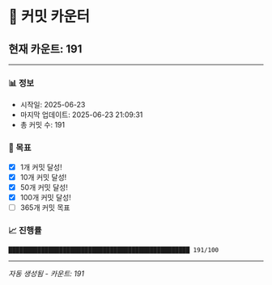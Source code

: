 # 🔢 커밋 카운터

## 현재 카운트: 191

---

### 📊 정보
- 시작일: 2025-06-23
- 마지막 업데이트: 2025-06-23 21:09:31
- 총 커밋 수: 191

### 🎯 목표
- [x] 1개 커밋 달성!
- [x] 10개 커밋 달성!
- [x] 50개 커밋 달성!
- [x] 100개 커밋 달성!
- [ ] 365개 커밋 목표

### 📈 진행률
```
██████████████████████████████████████████████████ 191/100
```

---
*자동 생성됨 - 카운트: 191*

